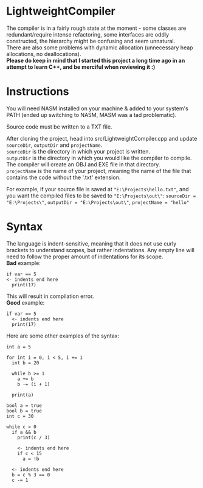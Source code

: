 # LightweightCompiler

The compiler is in a fairly rough state at the moment - some classes are redundant/require intense refactoring, some interfaces are oddly constructed, the hierarchy might be confusing and seem unnatural.  
There are also some problems with dynamic allocation (unnecessary heap allocations, no deallocations).  
**Please do keep in mind that I started this project a long time ago in an attempt to learn C++, and be merciful when reviewing it :)**

# Instructions
You will need NASM installed on your machine & added to your system's PATH (ended up switching to NASM, MASM was a tad problematic).  

Source code must be written to a TXT file.  

After cloning the project, head into src/LightweightCompiler.cpp and update `sourceDir`, `outputDir` and `projectName`.  
`sourceDir` is the directory in which your project is written.  
`outputDir` is the directory in which you would like the compiler to compile. The compiler will create an OBJ and EXE file in that directory.  
`projectName` is the name of your project, meaning the name of the file that contains the code without the '.txt' extension.  

For example, if your source file is saved at `"E:\Projects\hello.txt"`, and you want the compiled files to be saved to `"E:\Projects\out\"`:
`sourceDir = "E:\Projects\"`, `outputDir = "E:\Projects\out\"`, `projectName = "hello"`

# Syntax #
The language is indent-sensitive, meaning that it does not use curly brackets to understand scopes, but rather indentations. Any empty line will need to follow the proper amount of indentations for its scope.   
**Bad** example:
```
if var == 5
<- indents end here
  print(17)
```
This will result in compilation error.  
**Good** example:
```
if var == 5
  <- indents end here
  print(17)
```
Here are some other examples of the syntax:
```
int a = 5

for int i = 0, i < 5, i += 1
  int b = 20
	
  while b >= 1
    a += b
    b -= (i + 1)
	
  print(a)
```
```
bool a = true
bool b = true
int c = 30

while c > 0
  if a && b
    print(c / 3)
    
    <- indents end here
    if c < 15
      a = !b
  
  <- indents end here
  b = c % 3 == 0
  c -= 1
```

